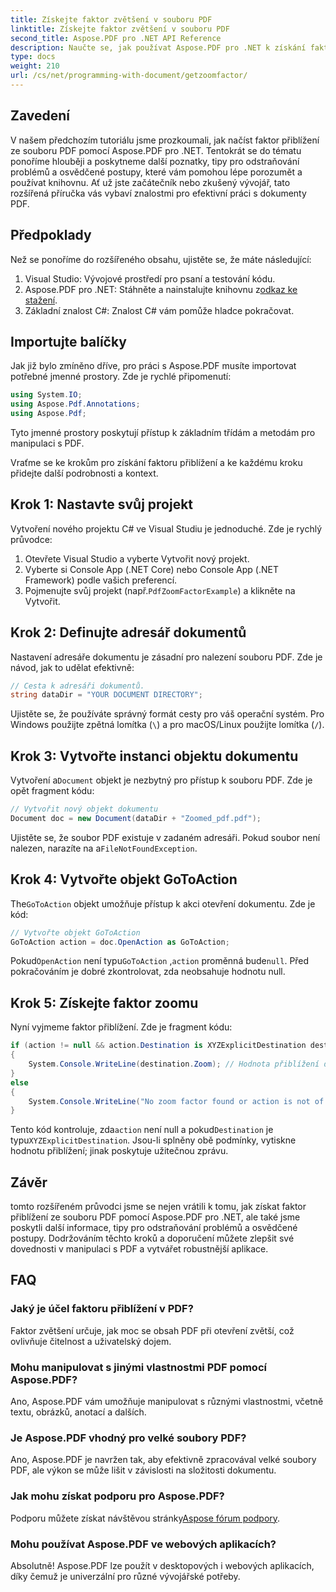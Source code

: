 ```yaml
---
title: Získejte faktor zvětšení v souboru PDF
linktitle: Získejte faktor zvětšení v souboru PDF
second_title: Aspose.PDF pro .NET API Reference
description: Naučte se, jak používat Aspose.PDF pro .NET k získání faktoru přiblížení v souboru PDF pomocí tohoto podrobného průvodce.
type: docs
weight: 210
url: /cs/net/programming-with-document/getzoomfactor/
---
```

## Zavedení

V našem předchozím tutoriálu jsme prozkoumali, jak načíst faktor přiblížení ze souboru PDF pomocí Aspose.PDF pro .NET. Tentokrát se do tématu ponoříme hlouběji a poskytneme další poznatky, tipy pro odstraňování problémů a osvědčené postupy, které vám pomohou lépe porozumět a používat knihovnu. Ať už jste začátečník nebo zkušený vývojář, tato rozšířená příručka vás vybaví znalostmi pro efektivní práci s dokumenty PDF.

## Předpoklady

Než se ponoříme do rozšířeného obsahu, ujistěte se, že máte následující:

1. Visual Studio: Vývojové prostředí pro psaní a testování kódu.
2. Aspose.PDF pro .NET: Stáhněte a nainstalujte knihovnu z[odkaz ke stažení](https://releases.aspose.com/pdf/net/).
3. Základní znalost C#: Znalost C# vám pomůže hladce pokračovat.

## Importujte balíčky

Jak již bylo zmíněno dříve, pro práci s Aspose.PDF musíte importovat potřebné jmenné prostory. Zde je rychlé připomenutí:

```csharp
using System.IO;
using Aspose.Pdf.Annotations;
using Aspose.Pdf;
```

Tyto jmenné prostory poskytují přístup k základním třídám a metodám pro manipulaci s PDF.

Vraťme se ke krokům pro získání faktoru přiblížení a ke každému kroku přidejte další podrobnosti a kontext.

## Krok 1: Nastavte svůj projekt

Vytvoření nového projektu C# ve Visual Studiu je jednoduché. Zde je rychlý průvodce:

1. Otevřete Visual Studio a vyberte Vytvořit nový projekt.
2. Vyberte si Console App (.NET Core) nebo Console App (.NET Framework) podle vašich preferencí.
3.  Pojmenujte svůj projekt (např.`PdfZoomFactorExample`) a klikněte na Vytvořit.

## Krok 2: Definujte adresář dokumentů

Nastavení adresáře dokumentu je zásadní pro nalezení souboru PDF. Zde je návod, jak to udělat efektivně:

```csharp
// Cesta k adresáři dokumentů.
string dataDir = "YOUR DOCUMENT DIRECTORY";
```

Ujistěte se, že používáte správný formát cesty pro váš operační systém. Pro Windows použijte zpětná lomítka (`\`) a pro macOS/Linux použijte lomítka (`/`).

## Krok 3: Vytvořte instanci objektu dokumentu

Vytvoření a`Document` objekt je nezbytný pro přístup k souboru PDF. Zde je opět fragment kódu:

```csharp
// Vytvořit nový objekt dokumentu
Document doc = new Document(dataDir + "Zoomed_pdf.pdf");
```

 Ujistěte se, že soubor PDF existuje v zadaném adresáři. Pokud soubor není nalezen, narazíte na a`FileNotFoundException`.

## Krok 4: Vytvořte objekt GoToAction

 The`GoToAction` objekt umožňuje přístup k akci otevření dokumentu. Zde je kód:

```csharp
// Vytvořte objekt GoToAction
GoToAction action = doc.OpenAction as GoToAction;
```

 Pokud`OpenAction` není typu`GoToAction` ,`action` proměnná bude`null`. Před pokračováním je dobré zkontrolovat, zda neobsahuje hodnotu null.

## Krok 5: Získejte faktor zoomu

Nyní vyjmeme faktor přiblížení. Zde je fragment kódu:

```csharp
if (action != null && action.Destination is XYZExplicitDestination destination)
{
    System.Console.WriteLine(destination.Zoom); // Hodnota přiblížení dokumentu;
}
else
{
    System.Console.WriteLine("No zoom factor found or action is not of type GoToAction.");
}
```

 Tento kód kontroluje, zda`action` není null a pokud`Destination` je typu`XYZExplicitDestination`. Jsou-li splněny obě podmínky, vytiskne hodnotu přiblížení; jinak poskytuje užitečnou zprávu.

## Závěr

tomto rozšířeném průvodci jsme se nejen vrátili k tomu, jak získat faktor přiblížení ze souboru PDF pomocí Aspose.PDF pro .NET, ale také jsme poskytli další informace, tipy pro odstraňování problémů a osvědčené postupy. Dodržováním těchto kroků a doporučení můžete zlepšit své dovednosti v manipulaci s PDF a vytvářet robustnější aplikace.

## FAQ

### Jaký je účel faktoru přiblížení v PDF?
Faktor zvětšení určuje, jak moc se obsah PDF při otevření zvětší, což ovlivňuje čitelnost a uživatelský dojem.

### Mohu manipulovat s jinými vlastnostmi PDF pomocí Aspose.PDF?
Ano, Aspose.PDF vám umožňuje manipulovat s různými vlastnostmi, včetně textu, obrázků, anotací a dalších.

### Je Aspose.PDF vhodný pro velké soubory PDF?
Ano, Aspose.PDF je navržen tak, aby efektivně zpracovával velké soubory PDF, ale výkon se může lišit v závislosti na složitosti dokumentu.

### Jak mohu získat podporu pro Aspose.PDF?
 Podporu můžete získat návštěvou stránky[Aspose fórum podpory](https://forum.aspose.com/c/pdf/10).

### Mohu používat Aspose.PDF ve webových aplikacích?
Absolutně! Aspose.PDF lze použít v desktopových i webových aplikacích, díky čemuž je univerzální pro různé vývojářské potřeby.